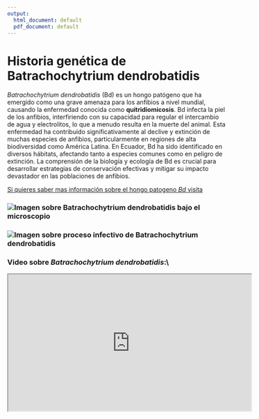 ```yaml
---
output:
  html_document: default
  pdf_document: default
---
```

# Historia genética de Batrachochytrium  dendrobatidis  

*Batrachochytrium dendrobatidis* (Bd) es un hongo patógeno que ha emergido como una grave amenaza para los anfibios a nivel mundial, causando la enfermedad conocida como **quitridiomicosis**.  Bd infecta la piel de los anfibios, interfiriendo con su capacidad para regular el intercambio de agua y electrolitos, lo que a menudo resulta en la muerte del animal. Esta enfermedad ha contribuido significativamente al declive y extinción de muchas especies de anfibios, particularmente en regiones de alta biodiversidad como América Latina. En Ecuador, Bd ha sido identificado en diversos hábitats, afectando tanto a especies comunes como en peligro de extinción. La comprensión de la biología y ecología de Bd es crucial para desarrollar estrategias de conservación efectivas y mitigar su impacto devastador en las poblaciones de anfibios.

[Si quieres saber mas información sobre el hongo patogeno *Bd* visita ](http://www.cabidigitallibrary.org/doi/10.1079/cabicompendium.109124)

### ![Imagen sobre *Batrachochytrium dendrobatidis* bajo el microscopio ](https://www.mdpi.com/jof/jof-06-00234/article_deploy/html/images/jof-06-00234-g001.png)  

### ![Imagen sobre proceso infectivo de *Batrachochytrium dendrobatidis*  ](https://www.habitatadvocate.com.au/wp-content/uploads/2012/10/8103653_orig.jpg) 

### Video sobre *Batrachochytrium dendrobatidis*:\   
<iframe src="https://www.youtube.com/embed/-GAIOpDYp44?si=TqFcz97g_oezq56J"data-external= "1" width="560" height="315"> </iframe> 





